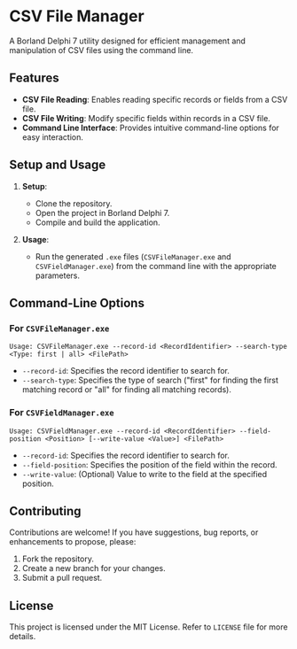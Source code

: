 # CSV File Manager

A Borland Delphi 7 utility designed for efficient management and manipulation of CSV files using the command line.

## Features

- **CSV File Reading**: Enables reading specific records or fields from a CSV file.
- **CSV File Writing**: Modify specific fields within records in a CSV file.
- **Command Line Interface**: Provides intuitive command-line options for easy interaction.

## Setup and Usage

1. **Setup**:
   - Clone the repository.
   - Open the project in Borland Delphi 7.
   - Compile and build the application.

2. **Usage**:
   - Run the generated `.exe` files (`CSVFileManager.exe` and `CSVFieldManager.exe`) from the command line with the appropriate parameters.

## Command-Line Options

### For `CSVFileManager.exe`

```
Usage: CSVFileManager.exe --record-id <RecordIdentifier> --search-type <Type: first | all> <FilePath>
```
- `--record-id`: Specifies the record identifier to search for.
- `--search-type`: Specifies the type of search ("first" for finding the first matching record or "all" for finding all matching records).

### For `CSVFieldManager.exe`

```
Usage: CSVFieldManager.exe --record-id <RecordIdentifier> --field-position <Position> [--write-value <Value>] <FilePath>
```

- `--record-id`: Specifies the record identifier to search for.
- `--field-position`: Specifies the position of the field within the record.
- `--write-value`: (Optional) Value to write to the field at the specified position.

## Contributing

Contributions are welcome! If you have suggestions, bug reports, or enhancements to propose, please:

1. Fork the repository.
2. Create a new branch for your changes.
3. Submit a pull request.

## License

This project is licensed under the MIT License. Refer to `LICENSE` file for more details.
